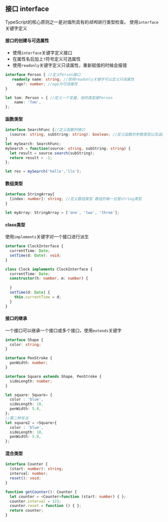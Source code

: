 ## 接口 interface

TypeScript的核心原则之一是对值所具有的*结构*进行类型检查。 使用`interface`关键字定义

#### 接口的创建与可选属性

- 使用`interface`关键字定义接口
- 在属性名后加上`?`符号定义可选属性
- 使用`readonly`关键字定义只读属性，重新赋值的时候会报错

```typescript
interface Person { //定义Person接口
   readonly name: string; //使用readonly关键字可以定义只读属性
	 age?: number; //age为可选属性
}

let tom: Person = { //定义一个变量，他的类型是Person
    name: 'Tom',
};
```



#### 函数类型

```typescript
interface SearchFunc {//定义函数的接口
  (source: string, subString: string): boolean; //定义函数的参数类型以及返回值类型
}
let mySearch: SearchFunc;
mySearch = function(source: string, subString: string) {
  let result = source.search(subString);
  return result > -1;
};

let res = mySearch('hello','llo');
```



#### 数组类型

```typescript
interface StringArray{
  [index: number]: string; //定义数组类型 数组的每一位是string类型
}

let myArray: StringArray = ['one', 'two', 'three'];

```



#### class类型

使用`implements`关键字对一个接口进行派生

```typescript
interface ClockInterface {
  currentTime: Date;
  setTime(d: Date): void;
}

class Clock implements ClockInterface {
  currentTime: Date;
  constructor(h: number, m: number) {
    
  }
  setTime(d: Date) {
    this.currentTime = d;
  }
}
```



#### 接口的继承

一个接口可以继承一个接口或多个接口，使用`extends`关键字

```typescript
interface Shape {
  color: string;
}

interface PenStroke {
  penWidth: number;
}

interface Square extends Shape, PenStroke {
  sideLength: number;
}

let square: Square= {
  color : 'blue',
  sideLength: 18,
  penWidth: 5.0,
};
//第二种写法
let square2 = <Square>{
  color : 'blue',
  sideLength: 18,
  penWidth: 5.0,
};
```



#### 混合类型

```typescript
interface Counter {
  (start: number): string;
  interval: number;
  reset(): void;
}

function getCounter(): Counter {
  let counter = <Counter>function (start: number) { };
  counter.interval = 123;
  counter.reset = function () { };
  return counter;
}
```

